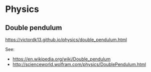 # Physics
## Double pendulum
https://victordk13.github.io/physics/double_pendulum.html

See:
* https://en.wikipedia.org/wiki/Double_pendulum
* http://scienceworld.wolfram.com/physics/DoublePendulum.html

